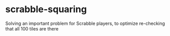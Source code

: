 # scrabble-squaring
Solving an important problem for Scrabble players, to optimize re-checking that all 100 tiles are there

